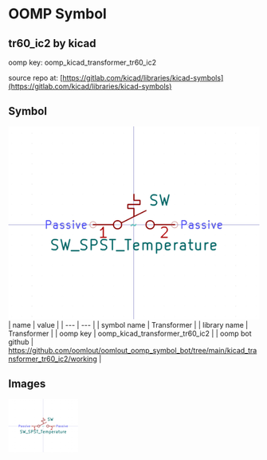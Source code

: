 # OOMP Symbol  
## tr60_ic2  by kicad  
  
oomp key: oomp_kicad_transformer_tr60_ic2  
  
source repo at: [https://gitlab.com/kicad/libraries/kicad-symbols](https://gitlab.com/kicad/libraries/kicad-symbols)  
## Symbol  
  
[![working.png](working_600.png)](working.png)  
| name | value | 
| --- | --- | 
| symbol name | Transformer | 
| library name | Transformer | 
| oomp key | oomp_kicad_transformer_tr60_ic2 | 
| oomp bot github | https://github.com/oomlout/oomlout_oomp_symbol_bot/tree/main/kicad_transformer_tr60_ic2/working | 
## Images  
  
[![working.png](working_140.png)](working.png)  
